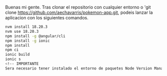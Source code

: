 Buenas mi gente.
Tras clonar el repositorio con cualquier entorno o 'git clone https://github.com/aechavarris/pokemon-app.git, podeis lanzar la aplicacion con los siguientes comandos.

```bash
nvm install 18.20.3
nvm use 18.20.3
npm install -g @angular/cli
npm install -g ionic
npm install
npm ci
ionic build
ionic s
<!-- IMPORTANTE
Sera necesario tener instalado el entorno de paquetes Node Version Manager, cualquier version ya que es quien va a instalar Node.js y Node.js instalara la app. -->

